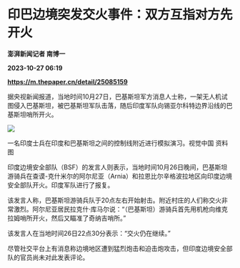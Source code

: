 # 印巴边境突发交火事件：双方互指对方先开火
**澎湃新闻记者 南博一**

**2023-10-27 06:19**

**https://m.thepaper.cn/detail/25085159**

据央视新闻报道，当地时间10月27日，巴基斯坦军方消息人士称，一架无人机试图侵入巴基斯坦，被巴基斯坦军队击落，随后印度军队向锡亚尔科特边界沿线的巴基斯坦哨所开火。

![](https://imagecloud.thepaper.cn/thepaper/image/275/892/135.jpg)

一名印度士兵在印度和巴基斯坦之间的控制线附近进行模拟演习。视觉中国 资料图

印度边境安全部队（BSF）的发言人则表示，当地时间10月26日晚间，巴基斯坦游骑兵在查谟-克什米尔的阿尔尼亚（Arnia）和拉恩比尔辛格波拉地区向印度边境安全部队开火。印度军队进行了报复。

该发言人称，巴基斯坦游骑兵队于20点左右开始射击。附近村庄的人们称交火非常激烈。阿尔尼亚居民拉克什·库马尔说：“（巴基斯坦）游骑兵首先用机枪向维克拉姆哨所开火，然后又瞄准了奇纳吉哨所。”

该发言人在当地时间26日22点30分表示：“交火仍在继续。”

尽管社交平台上有消息称边境地区遭到猛烈炮击和迫击炮攻击，但印度边境安全部队的官员尚未对此发表评论。